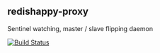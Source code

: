 redishappy-proxy
----------------

Sentinel watching, master / slave flipping daemon

[![Build Status](https://travis-ci.org/mdevilliers/redishappy-proxy.svg?branch=master)](https://travis-ci.org/mdevilliers/redishappy-proxy)